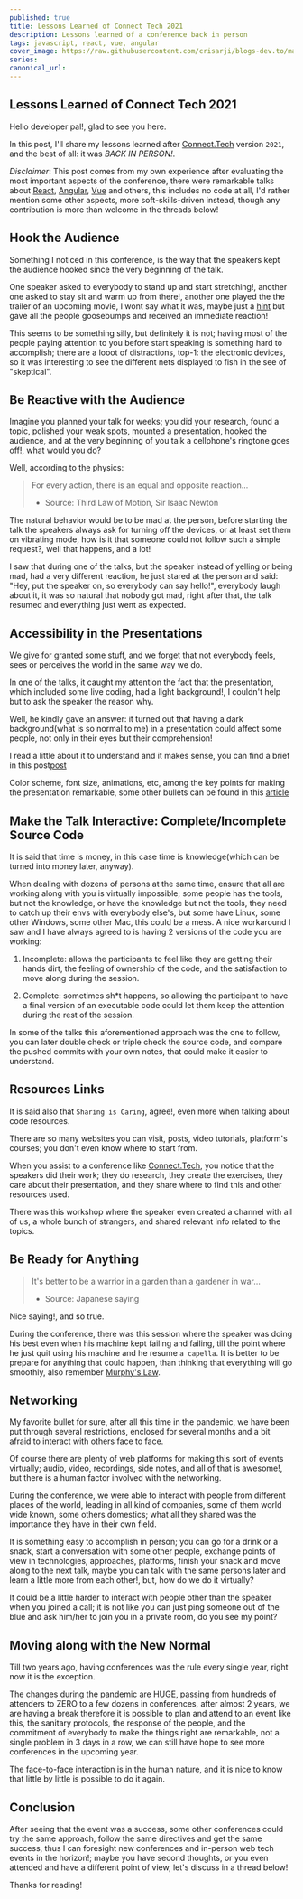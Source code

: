 ```yaml
---
published: true
title: Lessons Learned of Connect Tech 2021
description: Lessons learned of a conference back in person
tags: javascript, react, vue, angular
cover_image: https://raw.githubusercontent.com/crisarji/blogs-dev.to/master/blog-posts/2021-11-connect-tech-lessons/assets/connect-tech-2021.png
series:
canonical_url:
---
```


## Lessons Learned of Connect Tech 2021

Hello developer pal!, glad to see you here.

In this post, I'll share my lessons learned after [Connect.Tech](https://twitter.com/connect_js) version `2021`, and the best of all: it was _BACK IN PERSON!_.

_Disclaimer_: This post comes from my own experience after evaluating the most important aspects of the conference, there were remarkable talks about [React](https://reactjs.org/), [Angular](https://angular.io/), [Vue](https://vuejs.org/) and others, this includes no code at all, I'd rather mention some other aspects, more soft-skills-driven instead, though any contribution is more than welcome in the threads below!

## Hook the Audience

Something I noticed in this conference, is the way that the speakers kept the audience hooked since the very beginning of the talk.

One speaker asked to everybody to stand up and start stretching!, another one asked to stay sit and warm up from there!, another one played the the trailer of an upcoming movie, I wont say what it was, maybe just a [hint](https://www.youtube.com/watch?v=G_ua10EMbSg&ab_channel=Ghostbusters) but gave all the people goosebumps and received an immediate reaction!

This seems to be something silly, but definitely it is not; having most of the people paying attention to you before start speaking is something hard to accomplish; there are a looot of distractions, top-1: the electronic devices, so it was interesting to see the different nets displayed to fish in the see of "skeptical".

## Be Reactive with the Audience

Imagine you planned your talk for weeks; you did your research, found a topic, polished your weak spots, mounted a presentation, hooked the audience, and at the very beginning of you talk a cellphone's ringtone goes off!, what would you do?

Well, according to the physics:

> For every action, there is an equal and opposite reaction...
>
> - Source: Third Law of Motion, Sir Isaac Newton

The natural behavior would be to be mad at the person, before starting the talk the speakers always ask for turning off the devices, or at least set them on vibrating mode, how is it that someone could not follow such a simple request?, well that happens, and a lot!

I saw that during one of the talks, but the speaker instead of yelling or being mad, had a very different reaction, he just stared at the person and said: "Hey, put the speaker on, so everybody can say hello!", everybody laugh about it, it was so natural that nobody got mad, right after that, the talk resumed and everything just went as expected.

## Accessibility in the Presentations

We give for granted some stuff, and we forget that not everybody feels, sees or perceives the world in the same way we do.

In one of the talks, it caught my attention the fact that the presentation, which included some live coding, had a light background!, I couldn't help but to ask the speaker the reason why.

Well, he kindly gave an answer: it turned out that having a dark background(what is so normal to me) in a presentation could affect some people, not only in their eyes but their comprehension!

I read a little about it to understand and it makes sense, you can find a brief in this post[post](https://www.skillset.co.nz/blog/michael-brown-blog/132-powerpoint-tip-7-should-the-background-be-dark-or-light)

Color scheme, font size, animations, etc, among the key points for making the presentation remarkable, some other bullets can be found in this [article](https://www.sigaccess.org/welcome-to-sigaccess/resources/accessible-presentation-guide/)

## Make the Talk Interactive: Complete/Incomplete Source Code

It is said that time is money, in this case time is knowledge(which can be turned into money later, anyway).

When dealing with dozens of persons at the same time, ensure that all are working along with you is virtually impossible; some people has the tools, but not the knowledge, or have the knowledge but not the tools, they need to catch up their envs with everybody else's, but some have Linux, some other Windows, some other Mac, this could be a mess. A nice workaround I saw and I have always agreed to is having 2 versions of the code you are working:

1.  Incomplete: allows the participants to feel like they are getting their hands dirt, the feeling of ownership of the code, and the satisfaction to move along during the session.

2.  Complete: sometimes sh\*t happens, so allowing the participant to have a final version of an executable code could let them keep the attention during the rest of the session.

In some of the talks this aforementioned approach was the one to follow, you can later double check or triple check the source code, and compare the pushed commits with your own notes, that could make it easier to understand.

## Resources Links

It is said also that `Sharing is Caring`, agree!, even more when talking about code resources.

There are so many websites you can visit, posts, video tutorials, platform's courses; you don't even know where to start from.

When you assist to a conference like [Connect.Tech](https://twitter.com/connect_js), you notice that the speakers did their work; they do research, they create the exercises, they care about their presentation, and they share where to find this and other resources used.

There was this workshop where the speaker even created a channel with all of us, a whole bunch of strangers, and shared relevant info related to the topics.

## Be Ready for Anything

> It's better to be a warrior in a garden than a gardener in war...
>
> - Source: Japanese saying

Nice saying!, and so true.

During the conference, there was this session where the speaker was doing his best even when his machine kept failing and failing, till the point where he just quit using his machine and he resume `a capella`. It is better to be prepare for anything that could happen, than thinking that everything will go smoothly, also remember [Murphy's Law](https://en.wikipedia.org/wiki/Murphy%27s_law).

## Networking

My favorite bullet for sure, after all this time in the pandemic, we have been put through several restrictions, enclosed for several months and a bit afraid to interact with others face to face.

Of course there are plenty of web platforms for making this sort of events virtually; audio, video, recordings, side notes, and all of that is awesome!, but there is a human factor involved with the networking.

During the conference, we were able to interact with people from different places of the world, leading in all kind of companies, some of them world wide known, some others domestics; what all they shared was the importance they have in their own field.

It is something easy to accomplish in person; you can go for a drink or a snack, start a conversation with some other people, exchange points of view in technologies, approaches, platforms, finish your snack and move along to the next talk, maybe you can talk with the same persons later and learn a little more from each other!, but, how do we do it virtually?

It could be a little harder to interact with people other than the speaker when you joined a call; it is not like you can just ping someone out of the blue and ask him/her to join you in a private room, do you see my point?

## Moving along with the New Normal

Till two years ago, having conferences was the rule every single year, right now it is the exception.

The changes during the pandemic are HUGE, passing from hundreds of attenders to ZERO to a few dozens in conferences, after almost 2 years, we are having a break therefore it is possible to plan and attend to an event like this, the sanitary protocols, the response of the people, and the commitment of everybody to make the things right are remarkable, not a single problem in 3 days in a row, we can still have hope to see more conferences in the upcoming year.

The face-to-face interaction is in the human nature, and it is nice to know that little by little is possible to do it again.

## Conclusion

After seeing that the event was a success, some other conferences could try the same approach, follow the same directives and get the same success, thus I can foresight new conferences and in-person web tech events in the horizon!; maybe you have second thoughts, or you even attended and have a different point of view, let's discuss in a thread below!

Thanks for reading!
